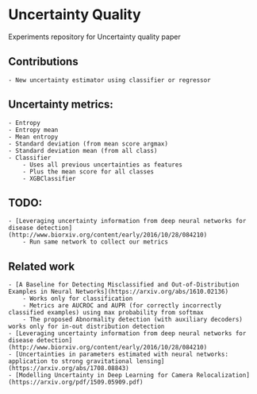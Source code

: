 # Uncertainty Quality

Experiments repository for Uncertainty quality paper

## Contributions
    - New uncertainty estimator using classifier or regressor

## Uncertainty metrics:
    - Entropy
    - Entropy mean
    - Mean entropy
    - Standard deviation (from mean score argmax)
    - Standard deviation mean (from all class)
    - Classifier
        - Uses all previous uncertainties as features
        - Plus the mean score for all classes
        - XGBClassifier


## TODO:
    - [Leveraging uncertainty information from deep neural networks for disease detection](http://www.biorxiv.org/content/early/2016/10/28/084210)
        - Run same network to collect our metrics

## Related work
    - [A Baseline for Detecting Misclassified and Out-of-Distribution Examples in Neural Networks](https://arxiv.org/abs/1610.02136)
        - Works only for classification
        - Metrics are AUCROC and AUPR (for correctly incorrectly classified examples) using max probability from softmax
        - The proposed Abnormality detection (with auxiliary decoders) works only for in-out distribution detection
    - [Leveraging uncertainty information from deep neural networks for disease detection](http://www.biorxiv.org/content/early/2016/10/28/084210)
    - [Uncertainties in parameters estimated with neural networks: application to strong gravitational lensing](https://arxiv.org/abs/1708.08843)
    - [Modelling Uncertainty in Deep Learning for Camera Relocalization](https://arxiv.org/pdf/1509.05909.pdf)
